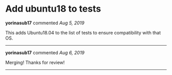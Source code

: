 # Add ubuntu18 to tests

**yorinasub17** commented *Aug 5, 2019*

This adds Ubuntu18.04 to the list of tests to ensure compatibility with that OS.
<br />
***


**yorinasub17** commented *Aug 6, 2019*

Merging! Thanks for review!
***

